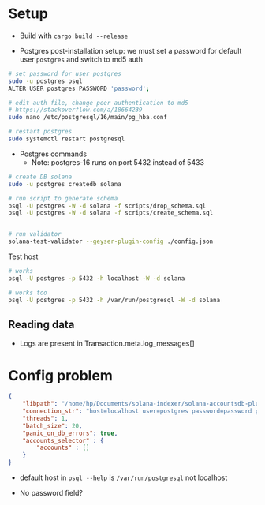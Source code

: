 # Setup

- Build with `cargo build --release`

- Postgres post-installation setup: we must set a password for default user `postgres` and switch to md5 auth

```sh
# set password for user postgres
sudo -u postgres psql
ALTER USER postgres PASSWORD 'password';

# edit auth file, change peer authentication to md5
# https://stackoverflow.com/a/18664239
sudo nano /etc/postgresql/16/main/pg_hba.conf

# restart postgres
sudo systemctl restart postgresql
```

- Postgres commands
  - Note: postgres-16 runs on port 5432 instead of 5433

```sh
# create DB solana
sudo -u postgres createdb solana

# run script to generate schema
psql -U postgres -W -d solana -f scripts/drop_schema.sql
psql -U postgres -W -d solana -f scripts/create_schema.sql


# run validator
solana-test-validator --geyser-plugin-config ./config.json
```


Test host

```sh
# works
psql -U postgres -p 5432 -h localhost -W -d solana

# works too
psql -U postgres -p 5432 -h /var/run/postgresql -W -d solana
```

## Reading data

- Logs are present in Transaction.meta.log_messages[]


# Config problem

```json
{
	"libpath": "/home/hp/Documents/solana-indexer/solana-accountsdb-plugin-postgres/target/release/libsolana_geyser_plugin_postgres.so",
	"connection_str": "host=localhost user=postgres password=password port=5432",
	"threads": 1,
	"batch_size": 20,
	"panic_on_db_errors": true,
	"accounts_selector" : {
		"accounts" : []
	}
}
```

- default host in `psql --help` is `/var/run/postgresql` not localhost

- No password field?